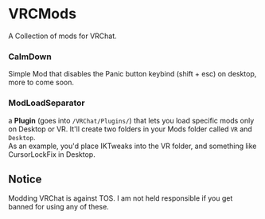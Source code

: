 # VRCMods

A Collection of mods for VRChat.

### CalmDown
Simple Mod that disables the Panic button keybind (shift + esc) on desktop, more to come soon.

### ModLoadSeparator
a **Plugin** (goes into `/VRChat/Plugins/`) that lets you load specific mods only on Desktop or VR. It'll create two folders in your Mods folder called `VR` and `Desktop`. <br>
As an example, you'd place IKTweaks into the VR folder, and something like CursorLockFix in Desktop.

## Notice

Modding VRChat is against TOS. I am not held responsible if you get banned for using any of these.
